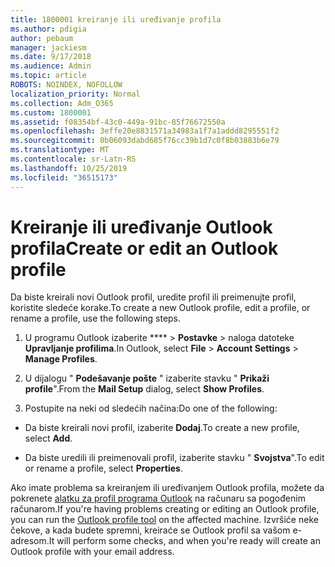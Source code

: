```yaml
---
title: 1800001 kreiranje ili uređivanje profila
ms.author: pdigia
author: pebaum
manager: jackiesm
ms.date: 9/17/2018
ms.audience: Admin
ms.topic: article
ROBOTS: NOINDEX, NOFOLLOW
localization_priority: Normal
ms.collection: Adm_O365
ms.custom: 1800001
ms.assetid: f08354bf-43c0-449a-91bc-85f76672550a
ms.openlocfilehash: 3effe20e8831571a34983a1f7a1addd8295551f2
ms.sourcegitcommit: 0b06093dabd685f76cc39b1d7c0f8b03883b6e79
ms.translationtype: MT
ms.contentlocale: sr-Latn-RS
ms.lasthandoff: 10/25/2019
ms.locfileid: "36515173"
---
```

# <a name="create-or-edit-an-outlook-profile"></a><span data-ttu-id="e936d-102">Kreiranje ili uređivanje Outlook profila</span><span class="sxs-lookup"><span data-stu-id="e936d-102">Create or edit an Outlook profile</span></span>

<span data-ttu-id="e936d-103">Da biste kreirali novi Outlook profil, uredite profil ili preimenujte profil, koristite sledeće korake.</span><span class="sxs-lookup"><span data-stu-id="e936d-103">To create a new Outlook profile, edit a profile, or rename a profile, use the following steps.</span></span>
  
1. <span data-ttu-id="e936d-104">U programu Outlook izaberite \*\*\*\* \> **Postavke** \> naloga datoteke **Upravljanje profilima**.</span><span class="sxs-lookup"><span data-stu-id="e936d-104">In Outlook, select **File** \> **Account Settings** \> **Manage Profiles**.</span></span>
    
2. <span data-ttu-id="e936d-105">U dijalogu " **Podešavanje pošte** " izaberite stavku " **Prikaži profile**".</span><span class="sxs-lookup"><span data-stu-id="e936d-105">From the **Mail Setup** dialog, select **Show Profiles**.</span></span>
    
3. <span data-ttu-id="e936d-106">Postupite na neki od sledećih načina:</span><span class="sxs-lookup"><span data-stu-id="e936d-106">Do one of the following:</span></span>
    
  - <span data-ttu-id="e936d-107">Da biste kreirali novi profil, izaberite **Dodaj**.</span><span class="sxs-lookup"><span data-stu-id="e936d-107">To create a new profile, select **Add**.</span></span>
    
  - <span data-ttu-id="e936d-108">Da biste uredili ili preimenovali profil, izaberite stavku " **Svojstva**".</span><span class="sxs-lookup"><span data-stu-id="e936d-108">To edit or rename a profile, select **Properties**.</span></span>
    
<span data-ttu-id="e936d-109">Ako imate problema sa kreiranjem ili uređivanjem Outlook profila, možete da pokrenete [alatku za profil programa Outlook](https://aka.ms/SaRA-OutlookSetupProfile) na računaru sa pogođenim računarom.</span><span class="sxs-lookup"><span data-stu-id="e936d-109">If you're having problems creating or editing an Outlook profile, you can run the [Outlook profile tool](https://aka.ms/SaRA-OutlookSetupProfile) on the affected machine.</span></span> <span data-ttu-id="e936d-110">Izvršiće neke čekove, a kada budete spremni, kreiraće se Outlook profil sa vašom e-adresom.</span><span class="sxs-lookup"><span data-stu-id="e936d-110">It will perform some checks, and when you're ready will create an Outlook profile with your email address.</span></span> 
  

